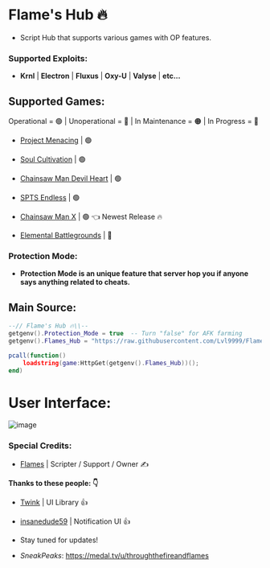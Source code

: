 # Flame's Hub 🔥

- Script Hub that supports various games with OP features.

### Supported Exploits:

- **Krnl** | **Electron** | **Fluxus** | **Oxy-U** | **Valyse** | **etc...**

## Supported Games:

Operational = 🟢 | Unoperational = 🔴 | In Maintenance = 🟠 | In Progress = 🔵

- [Project Menacing](https://www.roblox.com/games/5910449407/Project-Menacing) | 🟢

- [Soul Cultivation](https://www.roblox.com/games/12454097560/Soul-Cultivation) | 🟢

- [Chainsaw Man Devil Heart](https://www.roblox.com/games/11345435986/Chainsaw-Man-Devils-Heart)  | 🟢

- [SPTS Endless](https://www.roblox.com/games/12603365593/SPTS-Endless) | 🟢

- [Chainsaw Man X](https://www.roblox.com/games/13566086428/KATANA-DEVIL-Chainsaw-Man-X) | 🟢    👈 Newest Release 🔥

- [Elemental Battlegrounds](https://www.roblox.com/games/566399244/SOLAR-Elemental-Battlegrounds) | 🔵


### Protection Mode:
- **Protection Mode is an unique feature that server hop you if anyone says anything related to cheats.**

## Main Source:

```lua
--// Flame's Hub 🔥\\--
getgenv().Protection_Mode = true  -- Turn "false" for AFK farming
getgenv().Flames_Hub = "https://raw.githubusercontent.com/Lvl9999/Flames/main/Source";

pcall(function()
    loadstring(game:HttpGet(getgenv().Flames_Hub))();
end)
```

# User Interface:
![image](https://github.com/Lvl9999/Flames/assets/123672448/2d8011de-371e-4df8-8e6b-1d7e491f71c8)


### Special Credits:
- [Flames](https://discord.com/users/656455297979908106) | Scripter / Support / Owner ✍️

**Thanks to these people: 👇**
- [Twink](https://v3rmillion.net/member.php?action=profile&uid=1078854) | UI Library 👍
- [insanedude59](https://github.com/insanedude59) | Notification UI 👍

- Stay tuned for updates!
- *SneakPeaks*: https://medal.tv/u/throughthefireandflames
